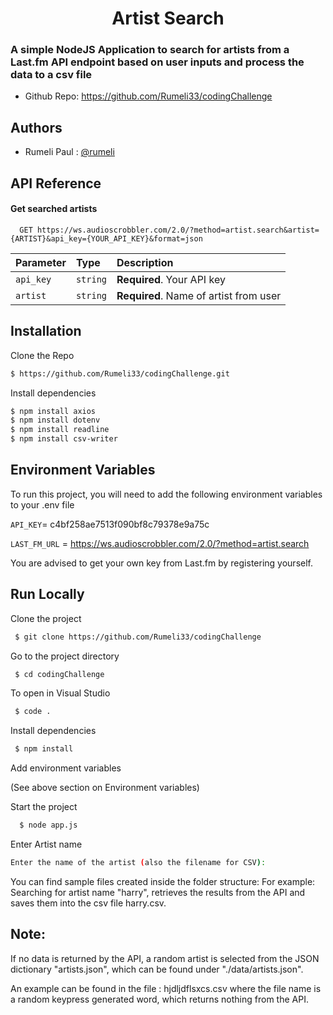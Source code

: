 


<h1 align="center">Artist Search</h1>
<h3 align="left">A simple NodeJS Application to search for artists from a Last.fm API endpoint based on user inputs and process the data to a csv file</h3>

- Github Repo:  https://github.com/Rumeli33/codingChallenge

## Authors

- Rumeli Paul : [@rumeli](https://github.com/Rumeli33)


## API Reference

#### Get searched artists

```http
  GET https://ws.audioscrobbler.com/2.0/?method=artist.search&artist={ARTIST}&api_key={YOUR_API_KEY}&format=json
```

| Parameter | Type     | Description                |
| :-------- | :------- | :------------------------- |
| `api_key` | `string` | **Required**. Your API key |
| `artist` | `string` | **Required**. Name of artist from user |


## Installation

Clone the Repo

```bash
$ https://github.com/Rumeli33/codingChallenge.git
```
Install dependencies
```bash
$ npm install axios
$ npm install dotenv
$ npm install readline
$ npm install csv-writer
```

## Environment Variables

To run this project, you will need to add the following environment variables to your .env file

`API_KEY`= c4bf258ae7513f090bf8c79378e9a75c

`LAST_FM_URL` = https://ws.audioscrobbler.com/2.0/?method=artist.search

You are advised to get your own key from Last.fm by registering yourself.





## Run Locally

Clone the project

```bash
 $ git clone https://github.com/Rumeli33/codingChallenge
```

Go to the project directory

```bash
 $ cd codingChallenge
```

To open in Visual Studio

```bash
 $ code .
```

Install dependencies

```bash
 $ npm install
```

Add environment variables

(See above section on Environment variables)


Start the project

```bash
  $ node app.js
```

Enter Artist name

```bash
Enter the name of the artist (also the filename for CSV):
```

You can find sample files created inside the folder structure:
For example: Searching for artist name "harry", retrieves the results from the API and saves them into the csv file harry.csv.


## Note: 

If no data is returned by the API, a random artist is selected from the JSON dictionary "artists.json", which can be found under "./data/artists.json".

An example can be found in the file : hjdljdflsxcs.csv
 where the file name is a random keypress generated word, which returns nothing from the API.


